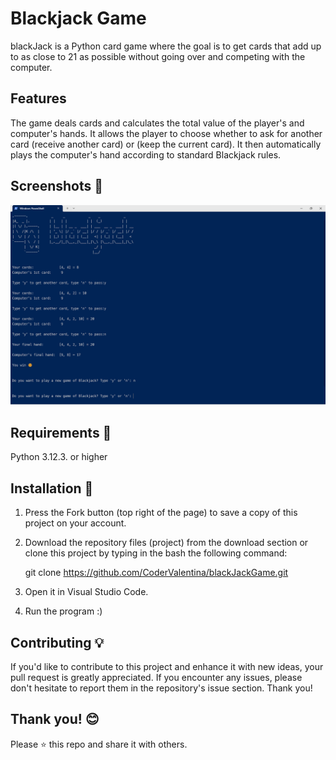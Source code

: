 # Blackjack Game
 blackJack is a Python card game where the goal is to get cards that add up to as close to 21 as possible without going over and competing with the computer.

## Features
The game deals cards and calculates the total value of the player's and computer's hands. It allows the player to choose whether to ask for another card (receive another card) or (keep the current card). It then automatically plays the computer's hand according to standard Blackjack rules.

## Screenshots 📸
![Black jack screenshot](screenshots/blackJack.png)

## Requirements 🔧
Python 3.12.3. or higher

## Installation 🔌
1. Press the Fork button (top right of the page) to save a copy of this project on your account.

2. Download the repository files (project) from the download section or clone this project by typing in the bash the following command:

    git clone https://github.com/CoderValentina/blackJackGame.git

3. Open it in Visual Studio Code.

4. Run the program :)

## Contributing 💡
If you'd like to contribute to this project and enhance it with new ideas, your pull request is greatly appreciated. If you encounter any issues, please don't hesitate to report them in the repository's issue section. Thank you!

## Thank you! 😊
Please ⭐️ this repo and share it with others.